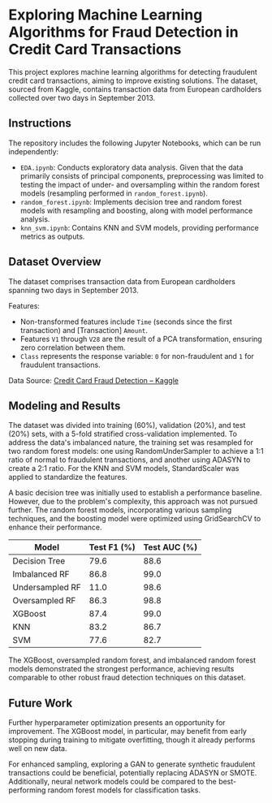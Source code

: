 # Exploring Machine Learning Algorithms for Fraud Detection in Credit Card Transactions

This project explores machine learning algorithms for detecting fraudulent credit card transactions, aiming to improve existing solutions. The dataset, sourced from Kaggle, contains transaction data from European cardholders collected over two days in September 2013.

## Instructions

The repository includes the following Jupyter Notebooks, which can be run independently:

-   `EDA.ipynb`: Conducts exploratory data analysis. Given that the data primarily consists of principal components, preprocessing was limited to testing the impact of under- and oversampling within the random forest models (resampling performed in `random_forest.ipynb`).
-   `random_forest.ipynb`: Implements decision tree and random forest models with resampling and boosting, along with model performance analysis.
-   `knn_svm.ipynb`: Contains KNN and SVM models, providing performance metrics as outputs.

## Dataset Overview

The dataset comprises transaction data from European cardholders spanning two days in September 2013.

Features:

-   Non-transformed features include `Time` (seconds since the first transaction) and [Transaction] `Amount`.
-   Features `V1` through `V28` are the result of a PCA transformation, ensuring zero correlation between them.
-   `Class` represents the response variable: `0` for non-fraudulent and `1` for fraudulent transactions.

Data Source: [Credit Card Fraud Detection – Kaggle](https://www.kaggle.com/datasets/mlg-ulb/creditcardfraud/data)

## Modeling and Results

The dataset was divided into training (60%), validation (20%), and test (20%) sets, with a 5-fold stratified cross-validation implemented. To address the data's imbalanced nature, the training set was resampled for two random forest models: one using RandomUnderSampler to achieve a 1:1 ratio of normal to fraudulent transactions, and another using ADASYN to create a 2:1 ratio. For the KNN and SVM models, StandardScaler was applied to standardize the features.

A basic decision tree was initially used to establish a performance baseline. However, due to the problem's complexity, this approach was not pursued further. The random forest models, incorporating various sampling techniques, and the boosting model were optimized using GridSearchCV to enhance their performance.

| Model           | Test F1 (%) | Test AUC (%) |
| --------------- | ----------- | ------------ |
| Decision Tree   | 79.6        | 88.6         |
| Imbalanced RF   | 86.8        | 99.0         |
| Undersampled RF | 11.0        | 98.6         |
| Oversampled RF  | 86.3        | 98.8         |
| XGBoost         | 87.4        | 99.0         |
| KNN             | 83.2        | 86.7         |
| SVM             | 77.6        | 82.7         |

The XGBoost, oversampled random forest, and imbalanced random forest models demonstrated the strongest performance, achieving results comparable to other robust fraud detection techniques on this dataset.

## Future Work

Further hyperparameter optimization presents an opportunity for improvement. The XGBoost model, in particular, may benefit from early stopping during training to mitigate overfitting, though it already performs well on new data.

For enhanced sampling, exploring a GAN to generate synthetic fraudulent transactions could be beneficial, potentially replacing ADASYN or SMOTE. Additionally, neural network models could be compared to the best-performing random forest models for classification tasks.
